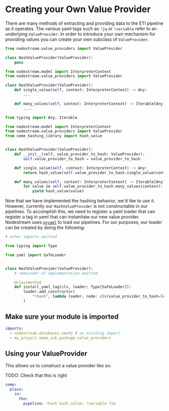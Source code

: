 # Creating your Own Value Provider

There are many methods of extracting and providing data to the ETl pipeline as it operates. The various yaml tags such
as `!jq` or `!variable` refer to an underlying `ValueProvider`. In order to introduce your own mechanism for
providing values you can create your own subclass of `ValueProvider`.


```python
from nodestream.value_providers import ValueProvider

class HashValueProvider(ValueProvider):
    pass

```


```python
from nodestream.model import InterpreterContext
from nodestream.value_providers import ValueProvider

class HashValueProvider(ValueProvider):
    def single_value(self, context: InterpreterContext) -> Any:
        ...

    def many_values(self, context: InterpreterContext) -> Iterable[Any]:
        ....
```



```python
from typing import Any, Iterable

from nodestream.model import InterpreterContext
from nodestream.value_providers import ValueProvider
from some_hashing_library import hash_value


class HashValueProvider(ValueProvider):
    def __init__(self, value_provider_to_hash: ValueProvider):
        self.value_provider_to_hash = value_provider_to_hash

    def single_value(self, context: InterpreterContext) -> Any:
        return hash_value(self.value_provider_to_hash.single_value(context))

    def many_values(self, context: InterpreterContext) -> Iterable[Any]:
        for value in self.value_provider_to_hash.many_values(context):
            yield hash_value(value)
```

Now that we have implemented the hashing behavior, we'd like to use it. However, currently our `HashValueProvider` is
not constructable in our pipelines. To accomplish this, we need to register a yaml loader that can register a tag in
yaml that can instanitate our new value provider. Nodestream uses [`pyyaml`](TODO) to load our pipelines.
For our purposes, our loader can be created by doing the following:

```python
# other imports omitted

from typing import Type

from yaml import SafeLoader


class HashValueProvider(ValueProvider):
    # remainder of implementation omitted.

    @classmethod
    def install_yaml_tag(cls, loader: Type[SafeLoader]):
        loader.add_constructor(
            "!hash", lambda loader, node: cls(value_provider_to_hash=loader.construct_mapping(node)["hash_value"])
        )
```

## Make sure your module is imported


```yaml
imports:
  - nodestream.databases.neo4j # an existing import
  - my_project.some_sub_package.value_providers
```


## Using your ValueProvider

This allows us to construct a value provider like so:


TODO: Check that this is right
```yaml
some:
  place:
    in:
      the:
        pipeline: !hash hash_value: !variable foo
```


